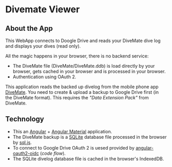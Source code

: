 # Divemate Viewer

## About the App
This WebApp connects to Doogle Drive and reads your DiveMate dive log and displays your dives (read only).

All the magic happens in your browser, there is no backend service:
* The DiveMate file (DiveMate/DiveMate.ddb) is load directly by your browser, gets cached in your browser and is processed in your browser.
* Authentication using OAuth 2.

This application reads the backed up divelog from the mobile phone app [DiveMate](https://www.divemate.de/). You need to create & upload a backup to Google Drive first (in the DiveMate format). This requires the _"Data Extension Pack"_ from DiveMate.

## Technology
* This an [Angular](https://angular.io/) + [Angular Material](https://material.angular.io/) application.
* The DiveMate backup is a [SQLite](https://sqlite.org/) database file processed in the browser by [sql.js](https://github.com/sql-js/sql.js/).
* To connect to Google Drive OAuth 2 is uesed provided by [angular-oauth2-oidc](https://github.com/manfredsteyer/angular-oauth2-oidc) (_code flow_).
* The SQLite divelog database file is cached in the browser's IndexedDB.
